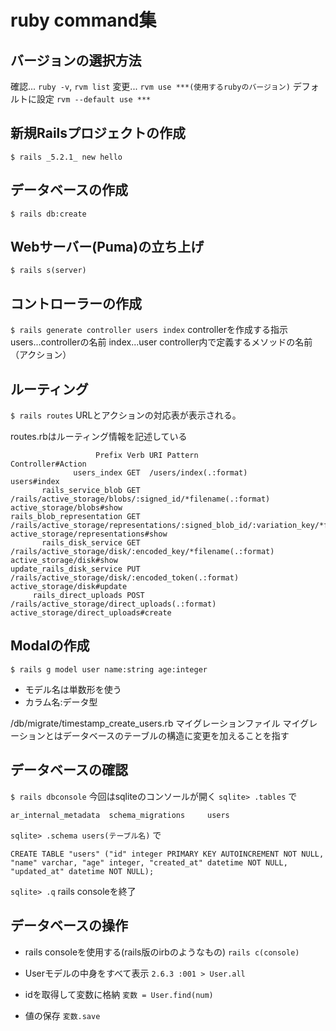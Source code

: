 # ruby command集

## バージョンの選択方法
確認... `ruby -v`, `rvm list`
変更... `rvm use ***(使用するrubyのバージョン)`
デフォルトに設定 `rvm --default use ***`

## 新規Railsプロジェクトの作成
`$ rails _5.2.1_ new hello`

## データベースの作成
`$ rails db:create`

## Webサーバー(Puma)の立ち上げ
`$ rails s(server)`

## コントローラーの作成
`$ rails generate controller users index`
controllerを作成する指示
users...controllerの名前
index...user controller内で定義するメソッドの名前（アクション）

## ルーティング
`$ rails routes`
URLとアクションの対応表が表示される。

routes.rbはルーティング情報を記述している
```
                   Prefix Verb URI Pattern                                                                              Controller#Action
              users_index GET  /users/index(.:format)                                                                   users#index
       rails_service_blob GET  /rails/active_storage/blobs/:signed_id/*filename(.:format)                               active_storage/blobs#show
rails_blob_representation GET  /rails/active_storage/representations/:signed_blob_id/:variation_key/*filename(.:format) active_storage/representations#show
       rails_disk_service GET  /rails/active_storage/disk/:encoded_key/*filename(.:format)                              active_storage/disk#show
update_rails_disk_service PUT  /rails/active_storage/disk/:encoded_token(.:format)                                      active_storage/disk#update
     rails_direct_uploads POST /rails/active_storage/direct_uploads(.:format)                                           active_storage/direct_uploads#create
```

## Modalの作成
`$ rails g model user name:string age:integer`
- モデル名は単数形を使う
- カラム名:データ型

/db/migrate/timestamp_create_users.rb
マイグレーションファイル マイグレーションとはデータベースのテーブルの構造に変更を加えることを指す

## データベースの確認
`$ rails dbconsole`
今回はsqliteのコンソールが開く
`sqlite> .tables`
で
```
ar_internal_metadata  schema_migrations     users
```

`sqlite> .schema users(テーブル名)`
で
```
CREATE TABLE "users" ("id" integer PRIMARY KEY AUTOINCREMENT NOT NULL, "name" varchar, "age" integer, "created_at" datetime NOT NULL, "updated_at" datetime NOT NULL);
```

`sqlite> .q`
rails consoleを終了

## データベースの操作
- rails consoleを使用する(rails版のirbのようなもの)
`rails c(console)`

- Userモデルの中身をすべて表示
`2.6.3 :001 > User.all`

- idを取得して変数に格納
`変数 = User.find(num)`

- 値の保存
`変数.save`